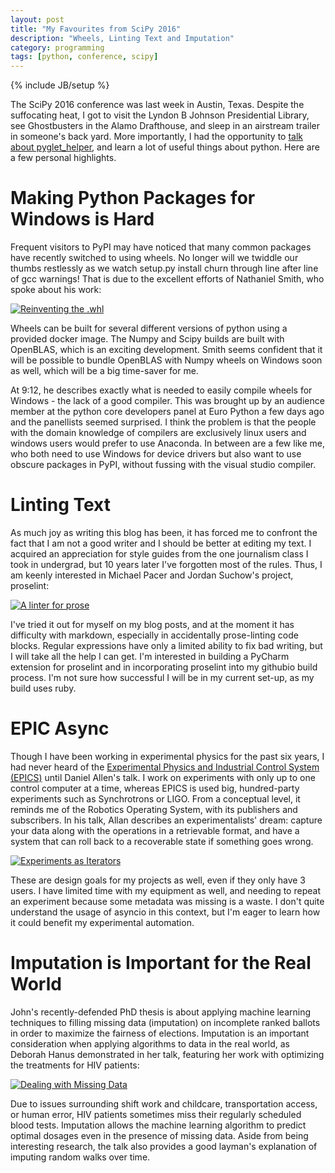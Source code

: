 ```yaml
---
layout: post
title: "My Favourites from SciPy 2016"
description: "Wheels, Linting Text and Imputation"
category: programming
tags: [python, conference, scipy]
---
```

{% include JB/setup %}

The SciPy 2016 conference was last week in Austin, Texas. Despite the 
suffocating heat, I got to visit the Lyndon B Johnson Presidential 
Library, see Ghostbusters in the Alamo Drafthouse, and sleep in an 
airstream trailer in someone's back yard. More importantly, I had 
the opportunity to 
[talk about pyglet_helper](https://www.youtube.com/watch?v=lrk6erM3mkI), 
and learn a lot of useful things about python. Here are a few personal highlights.


Making Python Packages for Windows is Hard
==========================================

Frequent visitors to PyPI may have noticed that many common packages have 
recently switched to using wheels. No longer will we twiddle our thumbs 
restlessly as we watch setup.py install churn through line after line of
 gcc warnings! That is due to the excellent efforts of Nathaniel Smith, 
 who spoke about his work:
 
[![Reinventing the .whl](http://img.youtube.com/vi/oE5iePv8nD8/0.jpg)](https://www.youtube.com/watch?v=oE5iePv8nD8)


Wheels can be built for several different versions of python using a 
provided docker image. The Numpy and Scipy builds are built with OpenBLAS,
 which is an exciting development. Smith seems confident that it will be 
 possible to bundle OpenBLAS with Numpy wheels on Windows soon as well, 
 which will be a big time-saver for me. 
 
At 9:12, he describes exactly what is needed to easily compile wheels 
for Windows - the lack of a good compiler. This was brought up by an 
audience member at the python core developers panel at Euro Python a few
 days ago and the panellists seemed surprised. I think the problem is 
 that the people with the domain knowledge of compilers are exclusively 
 linux users and windows users would prefer to use Anaconda. In between 
 are a few like me, who both need to use Windows for device 
 drivers but also want to use obscure packages in PyPI, without fussing 
 with the visual studio compiler.

Linting Text
============

As much joy as writing this blog has been, it has forced me to confront 
the fact that I am not a good writer and I should be better at editing 
my text. I acquired an appreciation for style guides from the 
one journalism class I took in undergrad, but 10 years later I've 
forgotten most of the rules. Thus, I am keenly interested in Michael 
Pacer and Jordan Suchow's project, proselint:


[![A linter for prose](http://img.youtube.com/vi/S55EFUOu4O0/0.jpg)](https://www.youtube.com/watch?v=S55EFUOu4O0)

I've tried it out for myself on my blog posts, and at the moment it has 
difficulty with markdown, especially in accidentally prose-linting code 
blocks. Regular expressions have only a limited ability to fix bad 
writing, but I will take all the help I can get. I'm interested in 
building a PyCharm extension for proselint and in incorporating proselint
 into my githubio build process. I'm not sure how successful I will be 
 in my current set-up, as my build uses ruby.

EPIC Async
==========

Though I have been working in experimental physics for the past six 
years, I had never heard of the [Experimental Physics and Industrial 
Control System (EPICS)](http://www.aps.anl.gov/epics/) until Daniel 
Allen's talk. I work on experiments with only up to one control computer
 at a time, whereas EPICS is used big, hundred-party experiments such as
  Synchrotrons or LIGO. From a conceptual level, it reminds me of the 
  Robotics Operating System, with its publishers and subscribers. In his
   talk, Allan describes an experimentalists' dream: capture your data 
   along with the operations in a retrievable format, and have a system 
   that can roll back to a recoverable state if something goes wrong.
    

[![Experiments as Iterators](http://img.youtube.com/vi/0WoSJS3_mC0/0.jpg)](https://www.youtube.com/watch?v=0WoSJS3_mC0)


These are design goals for my projects as well, even if they 
 only have 3 users. I have limited time with my equipment as well, and 
 needing to repeat an experiment because some metadata was missing is a 
 waste. I don't quite understand the usage of asyncio in 
 this context, but I'm eager to learn how it could benefit my 
 experimental automation.

Imputation is Important for the Real World
==========================================

John's recently-defended PhD thesis is about applying machine learning 
techniques to filling missing data (imputation) on incomplete ranked 
ballots in order to maximize the fairness of elections. Imputation is an
 important consideration when applying algorithms to data in the real 
 world, as Deborah Hanus demonstrated in her talk, featuring her work 
 with optimizing the treatments for HIV patients: 

[![Dealing with Missing Data](http://img.youtube.com/vi/cHzahWjaA7o/0.jpg)](https://www.youtube.com/watch?v=cHzahWjaA7o)

Due to issues surrounding shift work and childcare, transportation 
access, or human error, HIV patients sometimes miss their regularly 
scheduled blood tests. Imputation allows the machine learning 
algorithm to predict optimal dosages even in the presence of missing 
data. Aside from being interesting research, the talk also provides a 
good layman's explanation of imputing random walks over time.
   



